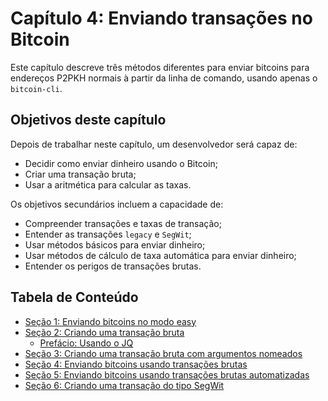 # Capítulo 4: Enviando transações no Bitcoin

Este capítulo descreve três métodos diferentes para enviar bitcoins para endereços P2PKH normais à partir da linha de comando, usando apenas o ```bitcoin-cli```.

## Objetivos deste capítulo

Depois de trabalhar neste capítulo, um desenvolvedor será capaz de:

   * Decidir como enviar dinheiro usando o Bitcoin;
   * Criar uma transação bruta;
   * Usar a aritmética para calcular as taxas.
   
Os objetivos secundários incluem a capacidade de:

   * Compreender transações e taxas de transação;
   * Entender as transações ```legacy``` e ```SegWit```;
   * Usar métodos básicos para enviar dinheiro;
   * Usar métodos de cálculo de taxa automática para enviar dinheiro;
   * Entender os perigos de transações brutas.
   
## Tabela de Conteúdo
  
  * [Seção 1: Enviando bitcoins no modo easy](04_1_Sending_Coins_The_Easy_Way.md)
  * [Seção 2: Criando uma transação bruta](04_2_Creating_a_Raw_Transaction.md)
     * [Prefácio: Usando o JQ](04_2__Interlude_Using_JQ.md)
  * [Seção 3: Criando uma transação bruta com argumentos nomeados](04_3_Creating_a_Raw_Transaction_with_Named_Arguments.md)
  * [Seção 4: Enviando bitcoins usando transações brutas](04_4_Sending_Coins_with_a_Raw_Transaction.md)
  * [Seção 5: Enviando bitcoins usando transações brutas automatizadas](04_5_Sending_Coins_with_Automated_Raw_Transactions.md)
  * [Seção 6: Criando uma transação do tipo SegWit](04_6_Creating_a_Segwit_Transaction.md)